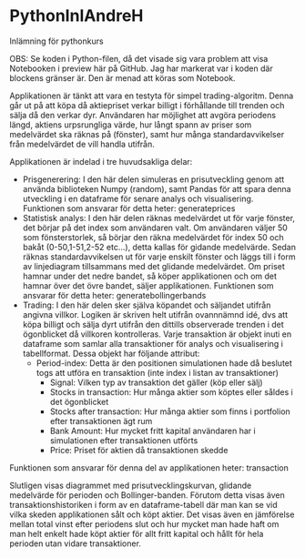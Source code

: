 # PythonInlAndreH
Inlämning för pythonkurs

OBS: Se koden i Python-filen, då det visade sig vara problem att visa Notebooken i preview här på GitHub. Jag har markerat var i koden där blockens gränser är. Den är menad att köras som Notebook.

Applikationen är tänkt att vara en testyta för simpel trading-algoritm. Denna går ut på att köpa då aktiepriset verkar billigt i förhållande till trenden och sälja då den verkar dyr. Användaren har möjlighet att avgöra periodens längd, aktiens urpsrungliga värde, hur långt spann av priser som medelvärdet ska räknas på (fönster), samt hur många standardavvikelser från medelvärdet de vill handla utifrån.

Applikationen är indelad i tre huvudsakliga delar:
- Prisgenerering: I den här delen simuleras en prisutveckling genom att använda biblioteken Numpy (random), samt Pandas för att spara denna utveckling i en dataframe för senare analys och visualisering. Funktionen som ansvarar för detta heter: generateprices
- Statistisk analys: I den här delen räknas medelvärdet ut för varje fönster, det börjar på det index som användaren valt. Om användaren väljer 50 som fönsterstorlek, så börjar den räkna medelvärdet för index 50 och bakåt (0-50,1-51,2-52 etc...), detta kallas för gidande medelvärde. Sedan räknas standardavvikelsen ut för varje enskilt fönster och läggs till i form av linjediagram tillsammans med det glidande medelvärdet. Om priset hamnar under det nedre bandet, så köper applikationen och om det hamnar över det övre bandet, säljer applikationen. Funktionen som ansvarar för detta heter: generatebollingerbands
- Trading: I den här delen sker själva köpandet och säljandet utifrån angivna villkor. Logiken är skriven helt utifrån ovannnämnd idé, dvs att köpa billigt och sälja dyrt utifrån den dittills observerade trenden i det ögonblicket då villkoren kontrolleras. Varje transaktion är objekt inuti en dataframe som samlar alla transaktioner för analys och visualisering i tabellformat. Dessa objekt har följande attribut:
  - Period-index: Detta är den positionen simulationen hade då beslutet togs att utföra en transaktion (inte index i listan av transaktioner)
      - Signal: Vilken typ av transaktion det gäller (köp eller sälj)
      - Stocks in transaction: Hur många aktier som köptes eller såldes i det ögonblicket
      - Stocks after transaction: Hur många aktier som finns i portfolion efter transaktionen ägt rum
      - Bank Amount: Hur mycket fritt kapital användaren har i simulationen efter transaktionen utförts
      - Price: Priset för aktien då transaktionen skedde
  
Funktionen som ansvarar för denna del av applikationen heter: transaction

Slutligen visas diagrammet med prisutvecklingskurvan, glidande medelvärde för perioden och Bollinger-banden. Förutom detta visas även transaktionshistoriken i form av en dataframe-tabell där man kan se vid vilka skeden applikationen sålt och köpt aktier. Det visas även en jämförelse mellan total vinst efter periodens slut och hur mycket man hade haft om man helt enkelt hade köpt aktier för allt fritt kapital och hållt för hela perioden utan vidare transaktioner.
  
